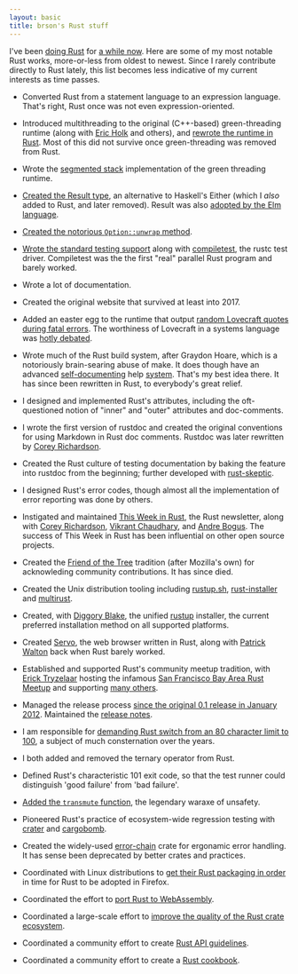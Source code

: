 ```yaml
---
layout: basic
title: brson's Rust stuff
---
```


I've been [doing Rust] for [a while now]. Here are some of my most notable
Rust works, more-or-less from oldest to newest. Since I rarely contribute
directly to Rust lately, this list becomes less indicative of my current
interests as time passes.

* Converted Rust from a statement language to an expression
  language. That's right, Rust once was not even expression-oriented.

* Introduced multithreading to the original (C++-based)
  green-threading runtime (along with [Eric Holk] and others), and
  [rewrote the runtime in Rust]. Most of this did not survive once
  green-threading was removed from Rust.

* Wrote the [segmented stack] implementation of the green threading
  runtime.

* [Created the Result type], an alternative to Haskell's Either
  (which I *also* added to Rust, and later removed). Result was also
  [adopted by the Elm language].

* [Created the notorious `Option::unwrap` method][unwrap].

* [Wrote the standard testing support] along with [compiletest], the
  rustc test driver. Compiletest was the the first "real" parallel
  Rust program and barely worked.

* Wrote a lot of documentation.

* Created the original website that survived at least into 2017.

* Added an easter egg to the runtime that output [random Lovecraft
  quotes during fatal errors][lovecraft]. The worthiness of Lovecraft
  in a systems language was [hotly debated].

* Wrote much of the Rust build system, after Graydon Hoare, which is a
  notoriously brain-searing abuse of make. It does though have an
  advanced [self-documenting] help [system]. That's my best idea
  there. It has since been rewritten in Rust, to everybody's great
  relief.

* I designed and implemented Rust's attributes, including the oft-questioned
  notion of "inner" and "outer" attributes and doc-comments.

* I wrote the first version of rustdoc and created the original
  conventions for using Markdown in Rust doc comments. Rustdoc was
  later rewritten by [Corey Richardson].

* Created the Rust culture of testing documentation by baking the
  feature into rustdoc from the beginning; further developed with
  [rust-skeptic].

* I designed Rust's error codes, though almost all the implementation of error
  reporting was done by others.

* Instigated and maintained [This Week in Rust], the Rust newsletter,
  along with [Corey Richardson], [Vikrant Chaudhary], and [Andre
  Bogus]. The success of This Week in Rust has been influential on
  other open source projects.

* Created the [Friend of the Tree] tradition (after Mozilla's own) for
  acknowleding community contributions. It has since died.

* Created the Unix distribution tooling including [rustup.sh],
  [rust-installer] and [multirust].

* Created, with [Diggory Blake], the unified [rustup] installer, the current
  preferred installation method on all supported platforms.

* Created [Servo], the web browser written in Rust, along with
  [Patrick Walton] back when Rust barely worked.

* Established and supported Rust's community meetup tradition, with
  [Erick Tryzelaar] hosting the infamous [San Francisco Bay Area Rust
  Meetup] and supporting [many others].

* Managed the release process [since the original 0.1 release in
  January 2012][0.1]. Maintained the [release notes].

* I am responsible for [demanding Rust switch from an 80 character
  limit to 100][100chars], a subject of much consternation over the
  years.

* I both added and removed the ternary operator from Rust.

* Defined Rust's characteristic 101 exit code, so that the test runner
  could distinguish 'good failure' from 'bad failure'.

* [Added the `transmute` function], the legendary waraxe of unsafety.

* Pioneered Rust's practice of ecosystem-wide regression testing
  with [crater] and [cargobomb].

* Created the widely-used [error-chain] crate for ergonamic error handling. It
  has sense been deprecated by better crates and practices.

* Coordinated with Linux distributions to [get their Rust packaging
  in order][prp] in time for Rust to be adopted in Firefox.

* Coordinated the effort to [port Rust to WebAssembly].

* Coordinated a large-scale effort to [improve the quality of the
  Rust crate ecosystem][blitz].

* Coordinated a community effort to create [Rust API guidelines][api].

* Coordinated a community effort to create a [Rust cookbook][cook].

<!-- links -->

[api]: https://rust-lang-nursery.github.io/api-guidelines/
[cook]: https://rust-lang-nursery.github.io/rust-cookbook/
[rustup]: https://github.com/rust-lang-nursery/rustup.rs
[rustup.sh]: http://github.com/rust-lang/rustup.sh
[rust-installer]: http://github.com/rust-lang/rust-installer
[multirust]: http://github.com/brson/multirust
[Servo]: https://github.com/servo/servo
[doing Rust]: http://www.rust-lang.org/team.html
[a while now]: https://github.com/rust-lang/rust/commit/0633c7ae6e54edebde8421cef14267ad1ba1e30c
[rewrote the runtime in Rust]: https://mail.mozilla.org/pipermail/rust-dev/2013-August/005158.html
[segmented stack]: https://mail.mozilla.org/pipermail/rust-dev/2013-November/006314.html
[Created the Result type]: https://github.com/rust-lang/rust/commit/c1092fb6d88efe51e42df3aae2a321cc669e12a0
[adopted by the Elm language]: https://github.com/rust-lang/rust/commit/c1092fb6d88efe51e42df3aae2a321cc669e12a0
[unwrap]: https://github.com/rust-lang/rust/commit/910a32c7c777296be0992bf0d6f2d66261c407d6
[Wrote the standard testing support]: https://github.com/rust-lang/rust/commit/09982784c6ad1c78f9480c3c2c0c3a2b2bf7f969
[compiletest]: https://github.com/rust-lang/rust/commit/2573fe7026eb696841acbba8f3d1c09e2224acf0
[lovecraft]: https://github.com/brson/rust/blob/71a71ce4f948dd5ae792db4a88c9cc2fae94dfb0/src/libstd/rt/util.rs#L124
[hotly debated]: https://news.ycombinator.com/item?id=8869572
[self-documenting]: https://github.com/rust-lang/rust/blob/e4e93196e16030ebf7a20c473849534235d676f8/mk/main.mk#L592
[system]: https://github.com/rust-lang/rust/blob/e4e93196e16030ebf7a20c473849534235d676f8/Makefile.in#L11
[Corey Richardson]: https://github.com/cmr
[Graydon Hoare]: https://github.com/graydon
[Eric Holk]: https://github.com/eholk
[Patrick Walton]: https://github.com/pcwalton
[This Week in Rust]: http://this-week-in-rust.org
[Vikrant Chaudhary]: https://github.com/nasa42
[Andre Bogus]: http://github.com/llogiq
[Friend of the Tree]: https://github.com/rust-lang/rust-wiki-backup/blob/master/Doc-friends-of-the-tree.md
[Erick Tryzelaar]: http://githtub.com/erickt
[San Francisco Bay Area Rust Meetup]: http://www.meetup.com/Rust-Bay-Area/
[many others]: https://users.rust-lang.org/t/a-list-of-rust-1-0-launch-meetups/1171/16
[0.1]: https://mail.mozilla.org/pipermail/rust-dev/2012-January/001256.html
[release notes]: https://github.com/brson/rust/blob/relnotes/RELEASES.md
[100chars]: https://github.com/rust-lang/rust/pull/5340
[Added the `transmute` function]: https://github.com/rust-lang/rust/commit/f12adcbf930122ef6d98790b53d80d511dc62406
[crater]: https://github.com/brson/taskcluster-crater
[cargobomb]: https://github.com/brson/cargobomb
[error-chain]: https://github.com/brson/error-chain
[prp]: https://internals.rust-lang.org/t/perfecting-rust-packaging/2623
[port Rust to WebAssembly]: https://internals.rust-lang.org/t/need-help-with-emscripten-port/3154
[rust-skeptic]: https://github.com/brson/rust-skeptic
[blitz]: https://blog.rust-lang.org/2017/05/05/libz-blitz.html
[Diggory Blake]: https://github.com/Diggsey